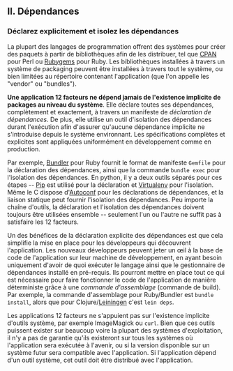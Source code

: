## II. Dépendances
### Déclarez explicitement et isolez les dépendances

La plupart des langages de programmation offrent des systèmes pour créer des paquets à partir de bibliothèques afin de les distribuer, tel que [CPAN](http://www.cpan.org/) pour Perl ou [Rubygems](http://rubygems.org/) pour Ruby. Les bibliothèques installées à travers un système de packaging peuvent être installées à travers tout le système, ou bien limitées au répertoire contenant l'application (que l'on appelle les "vendor" ou "bundles").

**Une application 12 facteurs ne dépend jamais de l'existence implicite de packages au niveau du système**. Elle déclare toutes ses dépendances, complètement et exactement, à travers un manifeste de *déclaration de dépendances*. De plus, elle utilise un outil d'isolation des dépendances durant l'exécution afin d'assurer qu'aucune dépendance implicite ne s'introduise depuis le système environnant. Les spécifications complètes et explicites sont appliquées uniformément en développement comme en production.

Par exemple, [Bundler](https://bundler.io/) pour Ruby fournit le format de manifeste `Gemfile` pour la déclaration des dépendances, ainsi que la commande `bundle exec` pour l'isolation des dépendances. En python, il y a deux outils séparés pour ces étapes -- [Pip](http://www.pip-installer.org/en/latest/) est utilisé pour la déclaration et [Virtualenv](http://www.virtualenv.org/en/latest/) pour l'isolation. Même le C dispose d'[Autoconf](http://www.gnu.org/s/autoconf/) pour les déclarations de dépendances, et la liaison statique peut fournir l'isolation des dépendances. Peu importe la chaîne d'outils, la déclaration et l'isolation des dépendances doivent toujours être utilisées ensemble -- seulement l'un ou l'autre ne suffit pas à satisfaire les 12 facteurs.

Un des bénéfices de la déclaration explicite des dépendances est que cela simplifie la mise en place pour les développeurs qui découvrent l'application. Les nouveaux développeurs peuvent jeter un œil à la base de code de l'application sur leur machine de développement, en ayant besoin uniquement d'avoir de quoi exécuter le langage ainsi que le gestionnaire de dépendances installé en pré-requis. Ils pourront mettre en place tout ce qui est nécessaire pour faire fonctionner le code de l'application de manière déterministe grâce à une *commande d'assemblage* (commande de build). Par exemple, la commande d'assemblage pour Ruby/Bundler est `bundle install`, alors que pour Clojure/[Leiningen](https://github.com/technomancy/leiningen#readme) c'est `lein deps`.

Les applications 12 facteurs ne s'appuient pas sur l'existence implicite d'outils système, par exemple ImageMagick ou `curl`. Bien que ces outils puissent exister sur beaucoup voire la plupart des systèmes d'exploitation, il n'y a pas de garantie qu'ils existeront sur tous les systèmes où l'application sera exécutée à l'avenir, ou si la version disponible sur un système futur sera compatible avec l'application. Si l'application dépend d'un outil système, cet outil doit être distribué avec l'application.
